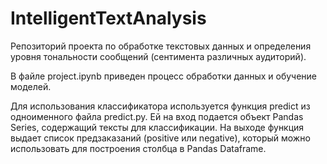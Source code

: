 # IntelligentTextAnalysis
Репозиторий проекта по обработке текстовых данных и определения уровня тональности сообщений (сентимента различных аудиторий).

В файле project.ipynb приведен процесс обработки данных и обучение моделей.

Для использования классификатора используется функция predict из одноименного файла predict.py. Ей на вход подается объект Pandas Series, содержащий тексты для классификации. На выходе функция выдает список предзаказаний (positive или negative), который можно использовать для построения столбца в Pandas Dataframe.
